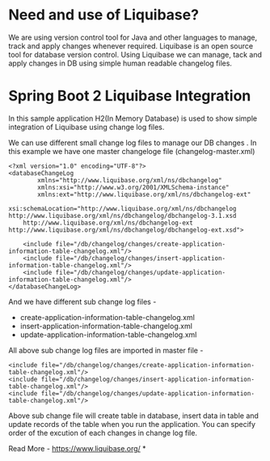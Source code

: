 # Need and use of Liquibase?
We are using version control tool for Java and other languages to manage, track and apply changes whenever required.
Liquibase is an open source tool for database version control.
Using Liquibase we can manage, tack and apply changes in DB using simple human readable changelog files.
 
# Spring Boot 2 Liquibase Integration
In this sample application H2(In Memory Database) is used to show simple integration of Liquibase using change log files.

We can use different small change log files to manage our DB changes .
In this example we have one master changeloge file (changelog-master.xml)
```
<?xml version="1.0" encoding="UTF-8"?>
<databaseChangeLog
        xmlns="http://www.liquibase.org/xml/ns/dbchangelog"
        xmlns:xsi="http://www.w3.org/2001/XMLSchema-instance"
        xmlns:ext="http://www.liquibase.org/xml/ns/dbchangelog-ext"
        xsi:schemaLocation="http://www.liquibase.org/xml/ns/dbchangelog http://www.liquibase.org/xml/ns/dbchangelog/dbchangelog-3.1.xsd
    http://www.liquibase.org/xml/ns/dbchangelog-ext http://www.liquibase.org/xml/ns/dbchangelog/dbchangelog-ext.xsd">

    <include file="/db/changelog/changes/create-application-information-table-changelog.xml"/>
    <include file="/db/changelog/changes/insert-application-information-table-changelog.xml"/>
    <include file="/db/changelog/changes/update-application-information-table-changelog.xml"/>
</databaseChangeLog>
```
And we have different sub change log files -
  * create-application-information-table-changelog.xml
  * insert-application-information-table-changelog.xml
  * update-application-information-table-changelog.xml
  
All above sub change log files are imported in master file - 
```
<include file="/db/changelog/changes/create-application-information-table-changelog.xml"/>
<include file="/db/changelog/changes/insert-application-information-table-changelog.xml"/>
<include file="/db/changelog/changes/update-application-information-table-changelog.xml"/>
```
Above sub change file will create table in database, insert data in table and update records of the table when you run the application.
You can specify order of the excution of each changes in change log file.

Read More - https://www.liquibase.org/
*
